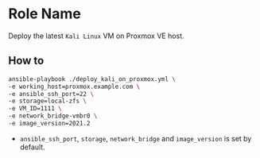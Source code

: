 Role Name
=========

Deploy the latest `Kali Linux` VM on Proxmox VE host.

How to
------
```bash
ansible-playbook ./deploy_kali_on_proxmox.yml \
-e working_host=proxmox.example.com \
-e ansible_ssh_port=22 \
-e storage=local-zfs \
-e VM_ID=1111 \
-e network_bridge-vmbr0 \
-e image_version=2021.2
```

- `ansible_ssh_port`, `storage`, `network_bridge` and `image_version` is set by default.